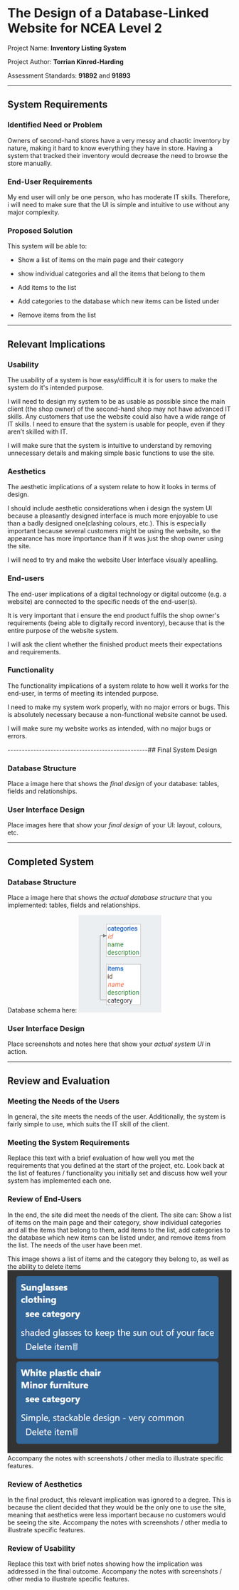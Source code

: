 # The Design of a Database-Linked Website for NCEA Level 2

Project Name: **Inventory Listing System**

Project Author: **Torrian Kinred-Harding**

Assessment Standards: **91892** and **91893**


-------------------------------------------------

## System Requirements

### Identified Need or Problem

Owners of second-hand stores have a very messy and chaotic inventory by nature, making it hard to know everything they have in store. Having a system that tracked their inventory would decrease the need to browse the store manually.

### End-User Requirements

My end user will only be one person, who has moderate IT skills. Therefore, i will need to make sure that the UI is simple and intuitive to use without any major complexity.

### Proposed Solution

This system will be able to:

* Show a list of items on the main page and their category

* show individual categories and all the items that belong to them

* Add items to the list

* Add categories to the database which new items can be listed under

* Remove items from the list

-------------------------------------------------

## Relevant Implications

### Usability

The usability of a system is how easy/difficult it is for users to make the system do it's intended purpose.

I will need to design my system to be as usable as possible since the main client (the shop owner) of the second-hand shop may not have advanced IT skills. Any customers that use the website could also have a wide range of IT skills. I need to ensure that the system is usable for people, even if they aren’t skilled with IT.

I will make sure that the system is intuitive to understand by removing unnecessary details and making simple basic functions to use the site.

### Aesthetics

The aesthetic implications of a system relate to how it looks in terms of design.

I should include aesthetic considerations when i design the system UI because a pleasantly designed interface is much more enjoyable to use than a badly designed one(clashing colours, etc.). This is especially important because several customers might be using the website, so the appearance has more importance than if it was just the shop owner using the site.

I will need to try and make the website User Interface visually apealling.

### End-users

The end-user implications of a digital technology or digital outcome (e.g. a website) are connected to the specific needs of the end-user(s).

It is very important that i ensure the end product fulfils the shop owner's requirements (being able to digitally record inventory), because that is the entire purpose of the website system.

I will ask the client whether the finished product meets their expectations and requirements.

### Functionality

The functionality implications of a system relate to how well it works for the end-user, in terms of meeting its intended purpose.

I need to make my system work properly, with no major errors or bugs. This is absolutely necessary because a non-functional website cannot be used.

I will make sure my website works as intended, with no major bugs or errors.


-------------------------------------------------## Final System Design

### Database Structure

Place a image here that shows the *final design* of your database: tables, fields and relationships.


### User Interface Design

Place images here that show your *final design* of your UI: layout, colours, etc.


-------------------------------------------------

## Completed System

### Database Structure

Place a image here that shows the *actual database structure* that you implemented: tables, fields and relationships.

Database schema here: ![Database schema](images/databaseschema.png)


### User Interface Design

Place screenshots and notes here that show your *actual system UI* in action.


-------------------------------------------------

## Review and Evaluation

### Meeting the Needs of the Users

In general, the site meets the needs of the user. 
Additionally, the system is fairly simple to use, which suits the IT skill of the client.

### Meeting the System Requirements

Replace this text with a brief evaluation of how well you met the requirements that you defined at the start of the project, etc. Look back at the list of features / functionality you initially set and discuss how well your system has implemented each one.

### Review of End-Users

In the end, the site did meet the needs of the client. The site can: Show a list of items on the main page and their category, show individual categories and all the items that belong to them, add items to the list, add categories to the database which new items can be listed under, and remove items from the list. The needs of the user have been met. 

This image shows a list of items and the category they belong to, as well as the ability to delete items ![alt text](images/image.png)
Accompany the notes with screenshots / other media to illustrate specific features.

### Review of Aesthetics

In the final product, this relevant implication was ignored to a degree. This is because the client decided that they would be the only one to use the site, meaning that aesthetics were less important because no customers would be seeing the site. Accompany the notes with screenshots / other media to illustrate specific features.

### Review of Usability

Replace this text with brief notes showing how the implication was addressed in the final outcome. Accompany the notes with screenshots / other media to illustrate specific features.

